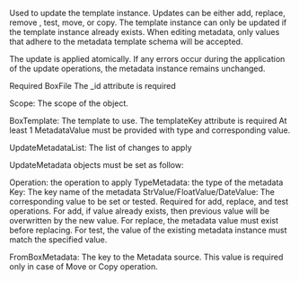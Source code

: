 Used to update the template instance. 
Updates can be either add, replace, remove , test, move, or copy. 
The template instance can only be updated if the template instance already exists. 
When editing metadata, only values that adhere to the metadata template schema will be accepted.

The update is applied atomically. If any errors occur during the application of the update operations, the metadata instance remains unchanged.

Required
BoxFile
The _id attribute is required

Scope: The scope of the object.

BoxTemplate: The template to use.
The templateKey attribute is required
At least 1 MetadataValue must be provided with type and corresponding value.

UpdateMetadataList: The list of changes to apply

UpdateMetadata objects must be set as follow:

Operation: the operation to apply
TypeMetadata: the type of the metadata
Key: The key name of the metadata
StrValue/FloatValue/DateValue: The corresponding value to be set or tested. Required for add, replace, and test operations. 
For add, if value already exists, then previous value will be overwritten by the new value. 
For replace, the metadata value must exist before replacing.
For test, the value of the existing metadata instance must match the specified value.

FromBoxMetadata: The key to the Metadata source.
This value is required only in case of Move or Copy operation.
